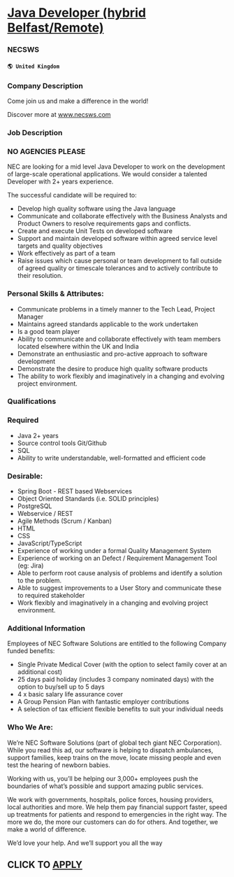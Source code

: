 # [Java Developer (hybrid Belfast/Remote)](https://www.remotewlb.com/apply/java-developer-hybrid-belfast-remote)  
### NECSWS  
#### `🌎 United Kingdom`  

### Company Description

Come join us and make a difference in the world!

Discover more at www.necsws.com

### Job Description

### NO AGENCIES PLEASE

NEC are looking for a mid level Java Developer to work on the development of large-scale operational applications. We would consider a talented Developer with 2+ years experience.

The successful candidate will be required to:

  * Develop high quality software using the Java language
  * Communicate and collaborate effectively with the Business Analysts and Product Owners to resolve requirements gaps and conflicts. 
  * Create and execute Unit Tests on developed software 
  * Support and maintain developed software within agreed service level targets and quality objectives 
  * Work effectively as part of a team 
  * Raise issues which cause personal or team development to fall outside of agreed quality or timescale tolerances and to actively contribute to their resolution. 

### Personal Skills & Attributes:

  * Communicate problems in a timely manner to the Tech Lead, Project Manager 
  * Maintains agreed standards applicable to the work undertaken
  * Is a good team player 
  * Ability to communicate and collaborate effectively with team members located elsewhere within the UK and India 
  * Demonstrate an enthusiastic and pro-active approach to software development 
  * Demonstrate the desire to produce high quality software products
  * The ability to work flexibly and imaginatively in a changing and evolving project environment. 

### Qualifications

### Required

  * Java 2+ years
  * Source control tools Git/Github 
  * SQL
  * Ability to write understandable, well-formatted and efficient code 

### Desirable:

  * Spring Boot - REST based Webservices
  * Object Oriented Standards (i.e. SOLID principles)
  * PostgreSQL 
  * Webservice / REST 
  * Agile Methods (Scrum / Kanban) 
  * HTML 
  * CSS 
  * JavaScript/TypeScript
  * Experience of working under a formal Quality Management System 
  * Experience of working on an Defect / Requirement Management Tool (eg: Jira) 
  * Able to perform root cause analysis of problems and identify a solution to the problem. 
  * Able to suggest improvements to a User Story and communicate these to required stakeholder 
  * Work flexibly and imaginatively in a changing and evolving project environment. 

### Additional Information

Employees of NEC Software Solutions are entitled to the following Company funded benefits:

  * Single Private Medical Cover (with the option to select family cover at an additional cost)
  * 25 days paid holiday (includes 3 company nominated days) with the option to buy/sell up to 5 days
  * 4 x basic salary life assurance cover
  * A Group Pension Plan with fantastic employer contributions
  * A selection of tax efficient flexible benefits to suit your individual needs

### Who We Are:

We’re NEC Software Solutions (part of global tech giant NEC Corporation). While you read this ad, our software is helping to dispatch ambulances, support families, keep trains on the move, locate missing people and even test the hearing of newborn babies.

Working with us, you’ll be helping our 3,000+ employees push the boundaries of what’s possible and support amazing public services.

We work with governments, hospitals, police forces, housing providers, local authorities and more. We help them pay financial support faster, speed up treatments for patients and respond to emergencies in the right way. The more we do, the more our customers can do for others. And together, we make a world of difference.

We’d love your help. And we’ll support you all the way

  
## CLICK TO [APPLY](https://www.remotewlb.com/apply/java-developer-hybrid-belfast-remote)

